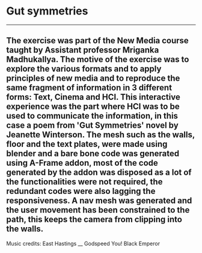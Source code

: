 # Gut symmetries
---
The exercise was part of the New Media course taught by Assistant professor Mriganka Madhukallya.
The motive of the exercise was to explore the various formats and to apply principles of new media and to reproduce the same fragment of information in 3 different forms: Text, Cinema and HCI.
This interactive experience was the part where HCI was to be used to communicate the information, in this case a poem from 'Gut Symmetries' novel by Jeanette Winterson.
The mesh such as the walls, floor and the text plates, were made using blender and a bare bone code was generated using A-Frame addon, most of the code generated by the addon was disposed as a lot of the functionalities were not required, the redundant codes were also lagging the responsiveness.
A nav mesh was generated and the user movement has been constrained to the path, this keeps the camera from clipping into the walls.
---
Music credits: East Hastings __ Godspeed You! Black Emperor
